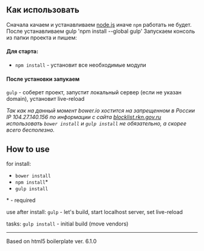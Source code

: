 ﻿## Как использовать ##

Сначала качаем и устанавливаем [node.js](https://nodejs.org/en/download/) иначе `npm` работать не будет.
После устанавливаем gulp 'npm install --global gulp'
Запускаем консоль из папки проекта и пишем:

#### Для старта: ####
- `npm install` - установит все необходимые модули

#### После установки запукаем ####
`gulp` - соберет проект, запустит локальный сервер (если не указан domain), установит live-reload

_Так как на данный момент bower.io хостится на запрещенном в России IP 104.27.140.156 по информации с сайта [blocklist.rkn.gov.ru](http://blocklist.rkn.gov.ru/) использовать `bower install` и `gulp install` не обязательно, а скорее всего бесполезно._

## How to use ##

for install:
- `bower install`
- `npm install`*
- `gulp install`

\* - required

use after install:
`gulp` - let's build, start localhost server, set live-reload

tasks:
`gulp install` - initial build (move vendors)

___
Based on html5 boilerplate ver. 6.1.0